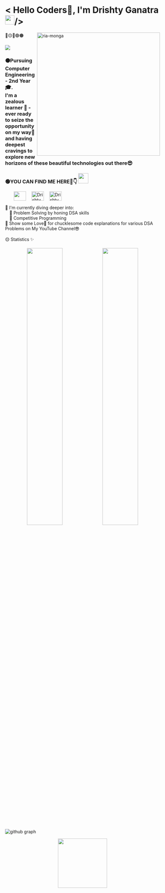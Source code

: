 <h1 align="left"> < Hello Coders🚀, I'm Drishty Ganatra<img src="https://raw.githubusercontent.com/syedareehaquasar/syedareehaquasar/master/gifs/Hi.gif" width="30px">/></h2>
<img align="right" src="https://user-images.githubusercontent.com/62502140/118968813-ffe83c00-b989-11eb-8bcd-45f41037092b.png" alt="ria-monga" height="400" />

🔵🟡🔴🟢🟠
  <br /><br /><img src="https://badges.pufler.dev/visits/Drishty06/Drishty06">
<h3> 🟠Pursuing Computer Engineering - 2nd Year🎓.<br /> I'm a zealous learner 🌈 - ever ready to seize the opportunity on my way💯 and having deepest cravings to explore new horizons of these beautiful technologies out there😎 
<p align="left">
  <p align = "left"><h3 align="left">🟢YOU CAN FIND ME HERE🤩👇 <img src="https://github.com/rajput2107/rajput2107/blob/master/Assets/Handshake.gif" height="33px" /></p>  </h3>
  
&emsp;&emsp;<a href="https://www.linkedin.com/in/drishty-ganatra-ba07bb204/" target="blank"><img align="center" src="https://cdn.jsdelivr.net/npm/simple-icons@3.0.1/icons/linkedin.svg"  height="30" width="40" /></a>
&emsp;<a href="https://www.youtube.com/channel/UCxEWWftmjz4c-FTC7wvhVEg/" target="blank"><img align="center" src="https://cdn.jsdelivr.net/npm/simple-icons@3.0.1/icons/youtube.svg" alt="Drishty Ganatra" height="30" width="40" /></a>
&emsp;<a href="https://github.com/Drishty06" target="blank"><img align="center" src="https://cdn.jsdelivr.net/npm/simple-icons@3.0.1/icons/github.svg" alt="Drishty Ganatra" height="30" width="40" /></a>


 
🔴 I'm currently diving deeper into:
<br />&emsp;🚀 Problem Solving by honing DSA skills
  <br />&emsp;🚀 Competitive Programming 
<br />🔵 Show some Love💛 for chucklesome code explanations for various DSA Problems on My YouTube Channel😎
<br /><br />🟡 Statistics ✨
<br />

<div align="center">
  <img width="48%" src="https://github-readme-stats.vercel.app/api?username=Drishty06&theme=radical&show_icons=true" />
  <img width="48%" src="https://github-readme-streak-stats.herokuapp.com/?user=Drishty06&theme=radical&show_icons=true" />
</div>
  
![github graph](https://activity-graph.herokuapp.com/graph?username=Drishty06&theme=react-dark&hide_border=true)
<br>
<p align="center"> <img src="https://octodex.github.com/images/daftpunktocat-thomas.gif" height="160px" width="160px">
